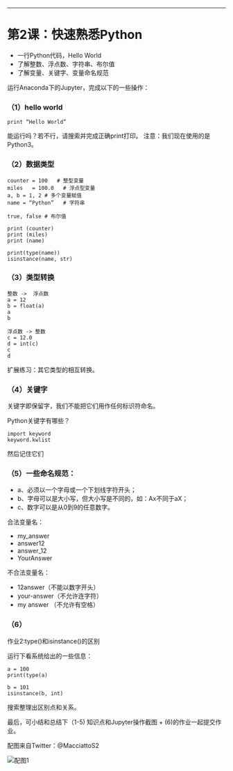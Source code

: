 
***
# 第2课：快速熟悉Python

* 一行Python代码，Hello World
* 了解整数、浮点数、字符串、布尔值
* 了解变量、关键字、变量命名规范

运行Anaconda下的Jupyter，完成以下的一些操作：

### （1）hello world
`print “Hello World” `

能运行吗？若不行，请搜索并完成正确print打印。
注意：我们现在使用的是Python3。

### （2）数据类型
```
counter = 100   # 整型变量
miles   = 100.0   # 浮点型变量
a, b = 1, 2 # 多个变量赋值
name = “Python”   # 字符串

true, false # 布尔值

print (counter)
print (miles)
print (name)

print(type(name))
isinstance(name, str)
```

### （3）类型转换
```
整数 ->  浮点数
a = 12
b = float(a)
a
b

浮点数 -> 整数
c = 12.0
d = int(c)
c 
d
```

扩展练习：其它类型的相互转换。

### （4）关键字
关键字即保留字，我们不能把它们用作任何标识符命名。

Python关键字有哪些？
```
import keyword
keyword.kwlist
```
然后记住它们

### （5）一些命名规范：
* a、必须以一个字母或一个下划线字符开头；
* b、字母可以是大小写，但大小写是不同的，如：Ax不同于aX；
* c、数字可以是从0到9的任意数字。

合法变量名：
* my_answer
* answer12
* answer_12
* YourAnswer

不合法变量名：
* 12answer（不能以数字开头）
* your-answer（不允许连字符）
* my answer （不允许有空格）

### （6）
作业2:type()和isinstance()的区别

运行下看系统给出的一些信息：
```
a = 100
print(type(a)

b = 101
isinstance(b, int)
```
搜索整理出区别点和关系。

最后，可小结和总结下（1-5) 知识点和Jupyter操作截图 + (6)的作业一起提交作业。

配图来自Twitter：@MacciattoS2

![配图1](https://wiki.huihoo.com/images/8/80/Devopsgrils02.jpg)